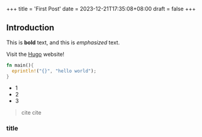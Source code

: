 +++
title = 'First Post'
date = 2023-12-21T17:35:08+08:00
draft = false
+++

## Introduction

This is **bold** text, and this is *emphasized* text.

Visit the [Hugo](https://gohugo.io) website!


```rust
fn main(){
  eprintln!("{}", "hello world");
}
```

- 1
- 2
- 3

> cite 
> cite

### title


